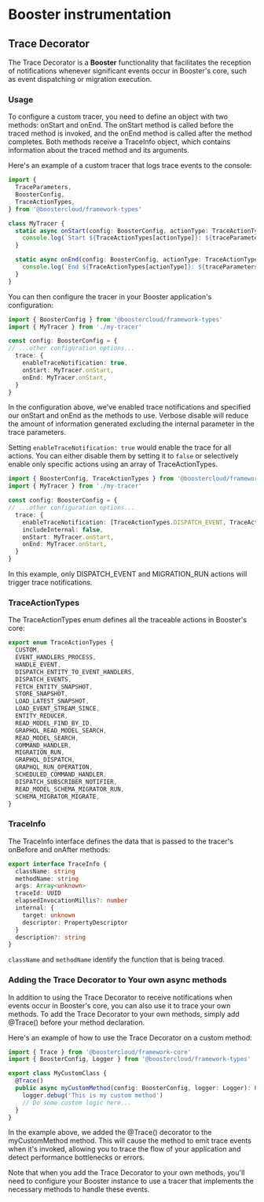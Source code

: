 # Booster instrumentation

## Trace Decorator
The Trace Decorator is a **Booster** functionality that facilitates the reception of notifications whenever significant events occur in Booster's core, such as event dispatching or migration execution.

### Usage
To configure a custom tracer, you need to define an object with two methods: onStart and onEnd. The onStart method is called before the traced method is invoked, and the onEnd method is called after the method completes. Both methods receive a TraceInfo object, which contains information about the traced method and its arguments.

Here's an example of a custom tracer that logs trace events to the console:

```typescript
import {
  TraceParameters,
  BoosterConfig,
  TraceActionTypes,
} from '@boostercloud/framework-types'

class MyTracer {
  static async onStart(config: BoosterConfig, actionType: TraceActionTypes, traceParameters: TraceParameters): Promise<void> {
    console.log(`Start ${TraceActionTypes[actionType]}: ${traceParameters.className}.${traceParameters.methodName}`)
  }

  static async onEnd(config: BoosterConfig, actionType: TraceActionTypes, traceParameters: TraceParameters): Promise<void> {
    console.log(`End ${TraceActionTypes[actionType]}: ${traceParameters.className}.${traceParameters.methodName}`)
  }
}
```

You can then configure the tracer in your Booster application's configuration:

```typescript
import { BoosterConfig } from '@boostercloud/framework-types'
import { MyTracer } from './my-tracer'

const config: BoosterConfig = {
// ...other configuration options...
  trace: {
    enableTraceNotification: true,
    onStart: MyTracer.onStart,
    onEnd: MyTracer.onStart,
  }
}
```

In the configuration above, we've enabled trace notifications and specified our onStart and onEnd as the methods to use. Verbose disable will reduce the amount of information generated excluding the internal parameter in the trace parameters. 

Setting `enableTraceNotification: true` would enable the trace for all actions. You can either disable them by setting it to `false` or selectively enable only specific actions using an array of TraceActionTypes.

```typescript
import { BoosterConfig, TraceActionTypes } from '@boostercloud/framework-types'
import { MyTracer } from './my-tracer'

const config: BoosterConfig = {
// ...other configuration options...
  trace: {
    enableTraceNotification: [TraceActionTypes.DISPATCH_EVENT, TraceActionTypes.MIGRATION_RUN],
    includeInternal: false,
    onStart: MyTracer.onStart,
    onEnd: MyTracer.onStart,
  }
}
```

In this example, only DISPATCH_EVENT and MIGRATION_RUN actions will trigger trace notifications.

### TraceActionTypes
The TraceActionTypes enum defines all the traceable actions in Booster's core:

```typescript
export enum TraceActionTypes {
  CUSTOM,
  EVENT_HANDLERS_PROCESS,
  HANDLE_EVENT,
  DISPATCH_ENTITY_TO_EVENT_HANDLERS,
  DISPATCH_EVENTS,
  FETCH_ENTITY_SNAPSHOT,
  STORE_SNAPSHOT,
  LOAD_LATEST_SNAPSHOT,
  LOAD_EVENT_STREAM_SINCE,
  ENTITY_REDUCER,
  READ_MODEL_FIND_BY_ID,
  GRAPHQL_READ_MODEL_SEARCH,
  READ_MODEL_SEARCH,
  COMMAND_HANDLER,
  MIGRATION_RUN,
  GRAPHQL_DISPATCH,
  GRAPHQL_RUN_OPERATION,
  SCHEDULED_COMMAND_HANDLER,
  DISPATCH_SUBSCRIBER_NOTIFIER,
  READ_MODEL_SCHEMA_MIGRATOR_RUN,
  SCHEMA_MIGRATOR_MIGRATE,
}
```

### TraceInfo
The TraceInfo interface defines the data that is passed to the tracer's onBefore and onAfter methods:

```typescript
export interface TraceInfo {
  className: string
  methodName: string
  args: Array<unknown>
  traceId: UUID
  elapsedInvocationMillis?: number
  internal: {
    target: unknown
    descriptor: PropertyDescriptor
  }
  description?: string
}
```

`className` and `methodName` identify the function that is being traced.

### Adding the Trace Decorator to Your own async methods
In addition to using the Trace Decorator to receive notifications when events occur in Booster's core, you can also use it to trace your own methods. To add the Trace Decorator to your own methods, simply add @Trace() before your method declaration.

Here's an example of how to use the Trace Decorator on a custom method:

```typescript
import { Trace } from '@boostercloud/framework-core'
import { BoosterConfig, Logger } from '@boostercloud/framework-types'

export class MyCustomClass {
  @Trace()
  public async myCustomMethod(config: BoosterConfig, logger: Logger): Promise<void> {
    logger.debug('This is my custom method')
    // Do some custom logic here...
  }
}
```

In the example above, we added the @Trace() decorator to the myCustomMethod method. This will cause the method to emit trace events when it's invoked, allowing you to trace the flow of your application and detect performance bottlenecks or errors.

Note that when you add the Trace Decorator to your own methods, you'll need to configure your Booster instance to use a tracer that implements the necessary methods to handle these events. 

